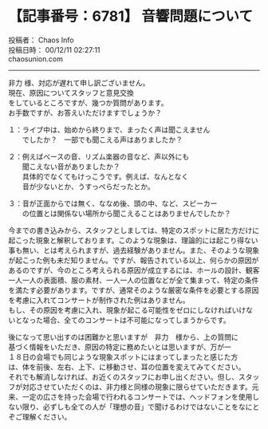 # 【記事番号：6781】 音響問題について

投稿者： Chaos Info  
投稿日時： 00/12/11 02:27:11  
chaosunion.com

---

非力 様、対応が遅れて申し訳ございません。  
現在、原因についてスタッフと意見交換  
をしているところですが、幾つか質問があります。  
お手数ですが、お答えいただけますでしょうか？  
  
１：ライブ中は、始めから終りまで、まったく声は聞こえません  
　　でしたか？　一部でも聞こえる声はありましたか？  
  
２：例えばべースの音、リズム楽器の音など、声以外にも  
　　聞こえない音がありましたか？  
　　具体的でなくてもけっこうです。例えば、なんとなく  
　　音が少ないとか、うすっぺらだったとか。  
  
３：音が正面からでは無く、ななめ後、頭の中、など、スピーカー  
　　の位置とは関係ない場所から聞こえることはありませんでしたか？  
  
今までの書き込みから、スタッフとしましては、特定のスポットに居た方だけに起こった現象と解釈しております。このような現象は、理論的には起こり得ない事も無い、とは考えられますが、過去経験がありません。また、そのような現象が起こった例も未だ知りません。ですが、報告されている以上、何らかの原因があるのですが、今のところ考えられる原因が成立するには、ホールの設計、観客一人一人の表面積、服の素材、一人一人の位置などが全て集まって、特定の条件を満たす必要があります。ですが、通常そのような厳密な条件を必要とする原因を考慮に入れてコンサートが制作された例はありません。  
もし、その原因を考慮に入れ、現象が起こる可能性をゼロにしなければいけないとなった場合、全てのコンサートは不可能になってしまうからです。  
  
後になって思い出すのは困難かと思いますが　非力　様から、上の質問に  
基づく情報をいただき、原因の特定に務めたいとは思いますが、万が一  
１８日の会場でも同じような現象スポットにはまってしまったと感じた方  
は、体を前後、左右、上下、に移動させ、耳の位置を変えてみてください。  
それでも解消しなければ、お近くのスタッフにお申し出ください。但し、スタッフが対応させていただくのは、非力様と同様の現象に限らせていただきます。元来、一定の広さを持った会場で行われるコンサートでは、ヘッドフォンを使用しない限り、必ずしも全ての人が「理想の音」で聞けるわけではないことをなにとぞご理解ください。